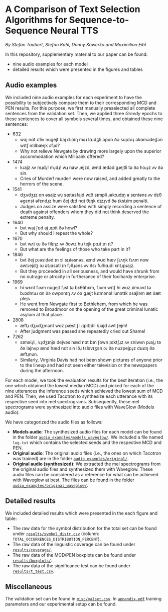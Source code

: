# A Comparison of Text Selection Algorithms for Sequence-to-Sequence Neural TTS

*By Stefan Taubert, Stefan Kahl, Danny Kowerko and Maximilian Eibl*

In this repository, supplementary material to our paper can be found:

- nine audio examples for each model
- detailed results which were presented in the figures and tables

## Audio examples

We included nine audio examples for each experiment to have the possibility to subjectively compare them to their corresponding MCD and PEN results.
For this purpose, we first manually preselected all complete sentences from the validation set. Then, we applied three *Greedy* epochs to these sentences to cover all symbols several times, and obtained these nine sentences:

- 632
  - waj nɑt ɹɪliv nuɡejt baj dɹɔɪŋ mɔɹ lɑɹdʒli əpɑn ðə supɪɹiɹ̩ əkɑmədejʃən wɪtʃ mɪlbæŋk ɔfɹ̩d?
  - Why not relieve Newgate by drawing more largely upon the superior accommodation which Millbank offered?
- 1474
  - kɹajz ʌv mɹ̩dɹ̩! mɹ̩dɹ̩! wɹ̩ naw ɹejzd, ænd ædəd ɡɹejtli tə ðə hɔɹɹ̩z ʌv ðə sin.
  - Cries of Murder! murder! were now raised, and added greatly to the horrors of the scene.
- 1541
  - dʒʌdʒɪz ɑn əsajz wɹ̩ sætəsfajd wɪð sɪmpli ɹəkɔɹdɪŋ ə sɛntəns ʌv dɛθ əɡɛnst əfɛndɹ̩z hum ðej dɪd nɑt θɪŋk dɪzɹ̩vd ðə ɪkstɹim pɛnəlti.
  - Judges on assize were satisfied with simply recording a sentence of death against offenders whom they did not think deserved the extreme penalty.
- 1640
  - bʌt waj ʃʊd aj ɹɪpit ðə howl?
  - But why should I repeat the whole?
- 1670
  - bʌt wʌt ɑɹ ðə filɪŋz ʌv ðowz hu tejk pɑɹt ɪn ɪt?
  - But what are the feelings of those who take part in it?
- 1846
  - bʌt ðej pɹəsidəd ɪn ɔl sɪɹiəsnəs, ænd wʊd hæv ʃɹʌŋk fɹʌm now awtɹejdʒ ɔɹ ətɹɑsəti ɪn fɹ̩θɹ̩əns ʌv ðɛɹ fulhɑɹdi ɛntɹ̩pɹajz.
  - But they proceeded in all seriousness, and would have shrunk from no outrage or atrocity in furtherance of their foolhardy enterprise.
- 1969
  - hi wɛnt fɹʌm nuɡejt fɹ̩st tə bɛθlɪhɛm, fɹʌm wɪtʃ hi wɑz ɹimuvd tə bɹɔdmʊɹ ɑn ðə owpənɪŋ ʌv ðə ɡɹejt kɹɪmənəl lunətɪk əsajləm æt ðæt plejs.
  - He went from Newgate first to Bethlehem, from which he was removed to Broadmoor on the opening of the great criminal lunatic asylum at that place.
- 2808
  - æftɹ̩ dʒʌdʒmənt wɑz pæst ʃi ɹɪpitɪdli kɹajd awt ʃejm!
  - After judgment was passed she repeatedly cried out Shame!
- 7262
  - sɪməlɹ̩li, vɹ̩dʒɪnjə dejvəs hæd nɑt bɪn ʃown pɪktʃɹ̩z ʌv ɛniwʌn pɹajɹ̩ tə ðə lajnʌp ænd hæd nɑt sin iðɹ̩ tɛləvɪʒən ɔɹ ðə nuzpejpɹ̩z dʊɹɪŋ ðə æftɹ̩nun.
  - Similarly, Virginia Davis had not been shown pictures of anyone prior to the lineup and had not seen either television or the newspapers during the afternoon.

For each model, we took the evaluation results for the best iteration (i.e., the one which obtained the lowest median MCD) and picked for each of the nine utterances the inference seeds which achieved the lowest sum of MCD and PEN. Then, we used Tacotron to synthesize each utterance with its respective seed into mel spectrograms. Subsequently, these mel spectrograms were synthesized into audio files with WaveGlow (Models audio).

We have categorized the audio files as follows:

- **Models audio**: The synthesized audio files for each model can be found in the folder [`audio_examples/models_waveglow/`](audio_examples/models_waveglow/). We included a file named `log.txt` which contains the selected seeds and the respective MCD and PEN.
- **Original audio**: The original audio files (i.e., the ones on which Tacotron was trained) are in the folder [`audio_examples/original/`](audio_examples/original/).
- **Original audio (synthesized)**: We extracted the mel spectrograms from the original audio files and synthesized them with Waveglow. These audio files can be considered as a reference for what can be achieved with Waveglow at best. The files can be found in the folder [`audio_examples/original_waveglow/`](audio_examples/original_waveglow/).

## Detailed results

We included detailed results which were presented in the each figure and table:

- The raw data for the symbol distribution for the total set can be found under [`results/symbol_distr.csv`](results/symbol_distr.csv) (column: `TOTAL_OCCURRENCES_DISTRIBUTION_PERCENT`).
- The raw data of the linguistic coverage can be found under [`results/coverage/`](results/coverage/).
- The raw data of the MCD/PEN boxplots can be found under [`results/boxplots/`](results/boxplots/).
- The raw data of the significance test can be found under [`results/t_test.csv`](results/t_test.csv).

## Miscellaneous

The validation set can be found in [`misc/valset.csv`](misc/valset.csv).
In [`appendix.pdf`](appendix.pdf) training parameters and our experimental setup can be found.
